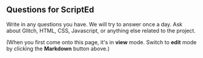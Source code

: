 ## Questions for ScriptEd

Write in any questions you have. We will try to answer once a day. Ask about Glitch, HTML, CSS, Javascript, or anything else related to the project.

(When you first come onto this page, it's in **view** mode. Switch to **edit** mode by clicking the **Markdown** button above.)

